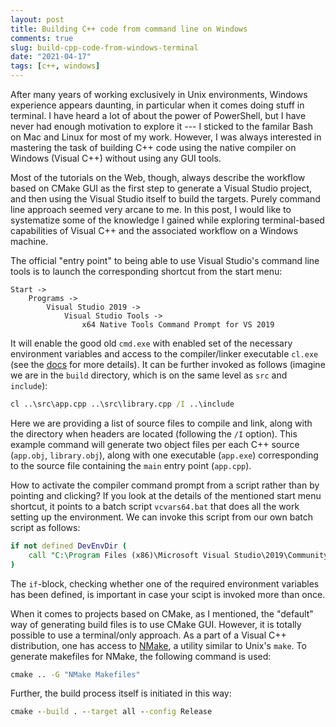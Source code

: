 ```yaml
---
layout: post
title: Building C++ code from command line on Windows
comments: true
slug: build-cpp-code-from-windows-terminal
date: "2021-04-17"
tags: [c++, windows]
---
```


After many years of working exclusively in Unix environments, Windows experience appears daunting, in particular when it comes doing stuff in terminal. I have heard a lot of about the power of PowerShell, but I have never had enough motivation to explore it --- I sticked to the familar Bash on Mac and Linux for most of my work. However, I was always interested in mastering the task of building C++ code using the native compiler on Windows (Visual C++) without using any GUI tools. 

Most of the tutorials on the Web, though, always describe the workflow based on CMake GUI as the first step to generate a Visual Studio project, and then using the Visual Studio itself to build the targets. Purely command line approach seemed very arcane to me. In this post, I would like to systematize some of the knowledge I gained while exploring terminal-based capabilities of Visual C++ and the associated workflow on a Windows machine. 

The official "entry point" to being able to use Visual Studio's command line tools is to launch the corresponding shortcut from the start menu:

```
Start -> 
    Programs -> 
        Visual Studio 2019 -> 
            Visual Studio Tools -> 
                x64 Native Tools Command Prompt for VS 2019
```

It will enable the good old `cmd.exe` with enabled set of the necessary environment variables and access to the compiler/linker executable `cl.exe` (see the [docs](https://docs.microsoft.com/en-us/cpp/build/reference/compiler-options) for more details). It can be further invoked as follows (imagine we are in the `build` directory, which is on the same level as `src` and `include`):

```cmd
cl ..\src\app.cpp ..\src\library.cpp /I ..\include
```

Here we are providing a list of source files to compile and link, along with the directory when headers are located (following the `/I` option). This example command will generate two object files per each C++ source (`app.obj`, `library.obj`), along with one executable (`app.exe`) corresponding to the source file containing the `main` entry point (`app.cpp`).

How to activate the compiler command prompt from a script rather than by pointing and clicking? If you look at the details of the mentioned start menu shortcut, it points to a batch script `vcvars64.bat` that does all the work setting up the environment. We can invoke this script from our own batch script as follows:

```bat
if not defined DevEnvDir (
    call "C:\Program Files (x86)\Microsoft Visual Studio\2019\Community\VC\Auxiliary\Build\vcvars64.bat"
)
```

The `if`-block, checking whether one of the required environment variables has been defined, is important in case your scipt is invoked more than once. 

When it comes to projects based on CMake, as I mentioned, the "default" way of generating build files is to use CMake GUI. However, it is totally possible to use a terminal/only approach. As a part of a Visual C++ distribution, one has access to [NMake](https://docs.microsoft.com/en-us/cpp/build/reference/nmake-reference), a utility similar to Unix's `make`. To generate makefiles for NMake, the following command is used:

```cmd
cmake .. -G "NMake Makefiles"
```

Further, the build process itself is initiated in this way:

```cmd
cmake --build . --target all --config Release
```



